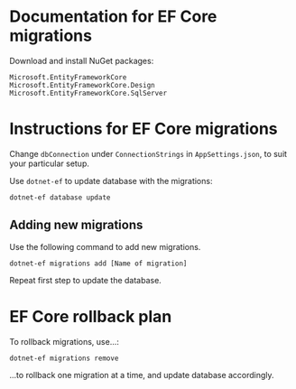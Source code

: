 # Documentation for EF Core migrations
Download and install NuGet packages:
```
Microsoft.EntityFrameworkCore
Microsoft.EntityFrameworkCore.Design
Microsoft.EntityFrameworkCore.SqlServer
```

# Instructions for EF Core migrations
Change `dbConnection` under `ConnectionStrings` in `AppSettings.json`, to suit your particular setup.

Use `dotnet-ef` to update database with the migrations:
```
dotnet-ef database update
```

## Adding new migrations
Use the following command to add new migrations.
```
dotnet-ef migrations add [Name of migration]
```
Repeat first step to update the database.

# EF Core rollback plan
To rollback migrations, use...:
```
dotnet-ef migrations remove
```
...to rollback one migration at a time, and update database accordingly.
